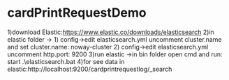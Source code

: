 # cardPrintRequestDemo
1)download Elastic:https://www.elastic.co/downloads/elasticsearch
2)in elastic folder -> 1) config->edit elasticsearch.yml uncomment cluster.name and set cluster.name: noway-cluster
                       2) config->edit elasticsearch.yml uncomment http.port: 9200
3)run elastic ->in bin folder open cmd and run: start .\elasticsearch.bat
4)for see data in elastic:http://localhost:9200/cardprintrequestlog/_search
